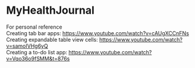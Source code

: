# MyHealthJournal
 
For personal reference<br>
Creating tab bar apps: https://www.youtube.com/watch?v=cAUgXCCnFNs<br>
Creating expandable table view cells: https://www.youtube.com/watch?v=samoIVHg6yQ<br>
Creating a to-do list app: https://www.youtube.com/watch?v=Vqo36o9fSMM&t=876s
